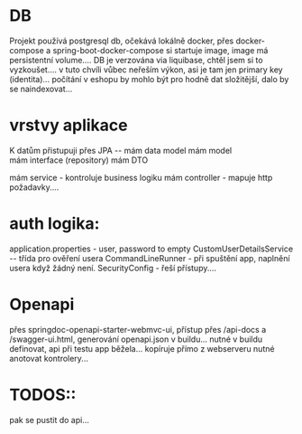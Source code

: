 # DB
Projekt používá postgresql db, očekává lokálně docker, přes docker-compose a spring-boot-docker-compose si startuje image, image má persistentní volume....
DB je verzována via liquibase, chtěl jsem si to vyzkoušet....
v tuto chvíli vůbec neřeším výkon, asi je tam jen primary key (identita)... počítání v eshopu by mohlo být pro hodně dat složitější, dalo by se naindexovat...

# vrstvy aplikace
K datům přistupuji přes JPA -- mám data model
    mám model    
    mám interface (repository)
    mám DTO

mám service - kontroluje business logiku
mám controller - mapuje http požadavky....

# auth logika: 
application.properties - user, password to empty
CustomUserDetailsService -- třída pro ověření usera CommandLineRunner - při spuštění app, naplnění usera když žádný není.
SecurityConfig - řeší přístupy....

# Openapi
přes springdoc-openapi-starter-webmvc-ui, přístup přes /api-docs a /swagger-ui.html, generování openapi.json v buildu... 
nutné v buildu definovat, api při testu app běžela... kopíruje přímo z webserveru
nutné anotovat kontrolery... 


# TODOS::

pak se pustit do api...




